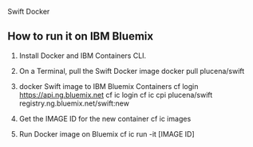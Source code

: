 Swift Docker 

How to run it on IBM Bluemix
---------

1. Install Docker and IBM Containers CLI.

2. On a  Terminal, pull  the Swift Docker image
  docker pull plucena/swift

3.  docker Swift image to IBM Bluemix Containers
  cf login https://api.ng.bluemix.net 
  cf ic login
  cf ic cpi plucena/swift registry.ng.bluemix.net/swift:new

4. Get the IMAGE ID for the new container 
  cf ic images

5. Run Docker image on Bluemix 
  cf ic run -it  [IMAGE ID]

